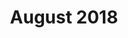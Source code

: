 ---
layout: post
title: "August 2018"
date_range: "16-18 Aug 2018"
venue: "Sorrento holiday house"
games:
  - "OTTD"
memories:
  - "Hugh eating flaky pastry on the toilet."
  - "Smith stumbling drunk into Toby's bedroom, passing out with the lights on, and snoring so loudly Toby had to move."
  - "Hugh smashing us at OTTD by just flying planes from one side of the map to the other."
  - "Toby's planes crashing non-stop!"
  - "Week before Hugh's bucks party"
  - "Dave left to play golf in the middle of a nerd weekend."
  - "Dave's friend, when hearing Ian drank a beer at breakfast, says &quot;He's going to die!&quot;"
  - "Dave's video card made Civ4 characters have big noses!"
  - "Smith ranting about footy - Goddard"
  - "Dead bird in the pool?"
summary: "OTTD in Sorrento."
---